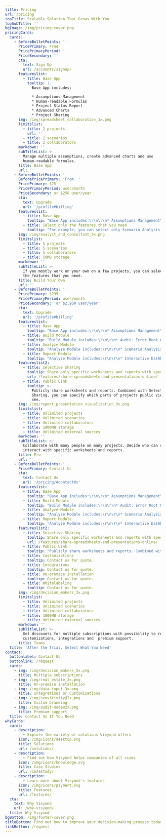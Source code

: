 ```yaml
---
title: Pricing
url: /pricing
topTitle: Scalable Solution That Grows With You
topSubTitle: ''
bgImage: /img/pricing-cover.png
pricingCards:
  cards:
    - BeforeBulletPoints: ''
      PricePrimary: Free
      PricePrimaryPeriod: ''
      PriceSecondary: ''
      cta:
        text: Sign Up
        url: /accounts/signup/
      featureslist:
        - title: Base App
          tooltip: |-
            Base App includes:

            * Assumptions Management
            * Human-readable Formulas
            * Project Status Report
            * Advanced Charts
            * Project Sharing
      img: /img/spreadsheet_collaboration_3x.png
      limitslist:
        - title: 2 projects
          url: ''
        - title: 2 scenarios
        - title: 2 collaborators
      markdown: ''
      subTitleList: >-
        Manage multiple assumptions, create advanced charts and use
        human-readable formulas.
      title: Base App
      url: ''
    - BeforeBulletPoints: ''
      BeforePricePrimary: 'From  '
      PricePrimary: $25
      PricePrimaryPeriod: user/month
      PriceSecondary: or $250 user/year
      cta:
        text: Upgrade
        url: '/profile#billing'
      featureslist:
        - title: Base App
          tooltip: "Base App includes:\r\n\r\n* Assumptions Management\r\n* Human-readable Formulas\r\n* Project Status Report\r\n* Advanced Charts\r\n* Project Sharing"
        - title: Select only the features that you need
          tooltip: "For example, you can select only Scenario Analysis and Interactive Dashboards to carry out and present Budget vs. Actual analysis.\n\nAvailable features:\n\n* Scenario Management\n* Audit Mode & Error Root Cause\n* Sensitivity Analysis\n* Tornado Analysis\n* Scenario Analysis\r\n* Scenario Waterfall]\n* Monte Carlo Simulations\n* Financial Statements\n* Interactive Dashboards\r\n* Sharing of Specific Project Parts with Specific People"
      img: /img/analyst_and_consultant_3x.png
      limitslist:
        - title: 5 projects
        - title: 5 scenarios
        - title: 5 collaborators
        - title: 50MB storage
      markdown: ''
      subTitleList: >-
        If you mostly work on your own on a few projects, you can select only
        the features that you need.
      title: Build Your Own
      url: ''
    - BeforeBulletPoints: ''
      PricePrimary: $295
      PricePrimaryPeriod: user/month
      PriceSecondary: 'or $2,950 user/year'
      cta:
        text: Upgrade
        url: '/profile#billing'
      featureslist:
        - title: Base App
          tooltip: "Base App includes:\r\n\r\n* Assumptions Management\r\n* Human-readable Formulas\r\n* Project Status Report\r\n* Advanced Charts\r\n* Project Sharing"
        - title: Build Module
          tooltip: "Build Module includes:\r\n\r\n* Audit: Error Root Cause Analysis\n* Audit: Anomaly Detection\n* Scenario Management"
        - title: Analyze Module
          tooltip: "Analyze Module includes:\r\n\r\n* Scenario Analysis\n* Sensitivity Analysis\n* Tornado Analysis\n* Monte Carlo Simulations"
        - title: Report Module
          tooltip: "Analyze Module includes:\r\n\r\n* Interactive Dashboards\n* Financial Statements\n* Pivots"
      featureslist2:
        - title: Selective Sharing
          tooltip: Share only specific worksheets and reports with specific people.
          url: /features/share-spreadsheets-and-presentations-online/
        - title: Public Link
          tooltip: >-
            Publicly share worksheets and reports. Combined with Selective
            Sharing, you can specify which parts of projects public viewers can
            see.
      img: /img/report_presentation_visualization_3x.png
      limitslist:
        - title: Unlimited projects
        - title: Unlimited scenarios
        - title: Unlimited collaborators
        - title: 1000MB storage
        - title: Unlimited external sources
      markdown: ''
      subTitleList: >-
        Collaborate with many people on many projects. Decide who can see and
        interact with specific worksheets and reports.
      title: Pro
      url: ''
    - BeforeBulletPoints: ''
      PricePrimary: Contact Us
      cta:
        text: Contact Us
        url: '/pricing/#contactUs'
      featureslist:
        - title: Base App
          tooltip: "Base App includes:\r\n\r\n* Assumptions Management\r\n* Human-readable Formulas\r\n* Project Status Report\r\n* Advanced Charts\r\n* Project Sharing"
        - title: Build Module
          tooltip: "Build Module includes:\r\n\r\n* Audit: Error Root Cause Analysis\r\n* Audit: Anomaly Detection\r\n* Scenario Management\r"
        - title: Analyze Module
          tooltip: "Analyze Module includes:\r\n\r\n* Scenario Analysis\r\n* Sensitivity Analysis\r\n* Tornado Analysis\r\n* Monte Carlo Simulations"
        - title: Report Module
          tooltip: "Analyze Module includes:\r\n\r\n* Interactive Dashboards\r\n* Financial Statements\r\n* Pivots\r\n"
      featureslist2:
        - title: Selective Sharing
          tooltip: Share only specific worksheets and reports with specific people.
          url: /features/share-spreadsheets-and-presentations-online/
        - title: Public Link
          tooltip: "Publicly share worksheets and reports. Combined with Selective Sharing, you can specify which parts of projects public viewers can see.\r"
        - title: Customizations
          tooltip: Contact us for quote.
        - title: Integrations
          tooltip: Contact us for quote.
        - title: On-premise Installation
          tooltip: Contact us for quote.
        - title: Whitelabeling
          tooltip: Contact us for quote.
      img: /img/decision_makers_3x.png
      limitslist:
        - title: Unlimited projects
        - title: Unlimited scenarios
        - title: Unlimited collaborators
        - title: 1000MB storage
        - title: Unlimited external sources
      markdown: ''
      subTitleList: >-
        Get discounts for multiple subscriptions with possibility to request
        customizations, integrations and  premium support.
      title: Teams
  title: 'After the Trial, Select What You Need'
contact:
  buttonlabel: Contact Us
  buttonlink: /request
  cards:
    - img: /img/decision_makers_3x.png
      title: Multiple subscriptions
    - img: /img/real_estate_3x.png
      title: On-premise installation
    - img: /img/data_input_3x.png
      title: Integrations or Customizations
    - img: /img/sensitivity@2x.png
      title: Custom branding
    - img: /img/audit-mode@2x.png
      title: Premium support
  title: Contact Us If You Need
whyCards:
  cards:
    - description:
        - Explore the variety of solutions Visyond offers
      icon: /img/icons/desktop.svg
      title: Solutions
      url: /solutions/
    - description:
        - Find out how Visyond helps companies of all sizes
      icon: /img/icons/knowledge.svg
      title: Case Studies
      url: /casestudy/
    - description:
        - Learn more about Visyond's features
      icon: /img/icons/payment.svg
      title: Features
      url: /features/
  cta:
    text: Why Visyond
    url: /why-visyond/
  title: Why Visyond
bgBottom: /img/footer-cover.png
titleBottom: Find out how to improve your decision-making process today
linkBottom: /request
---
```


